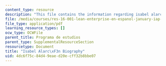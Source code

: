 ```yaml
---
content_type: resource
description: "This file contains the information regarding isabel alarc\xF3n biography."
file: /media/courses/res-16-001-lean-enterprise-en-espanol-january-iap-2012/4dc6f75c84d49eaed20ecff32b8bbe07_MITRES_16_001IAP12_Isabel.pdf
file_type: application/pdf
learning_resource_types: []
ocw_type: OCWFile
parent_title: Programa de estudios
parent_type: SupplementalResourceSection
resourcetype: Document
title: "Isabel Alarc\xF3n Biography"
uid: 4dc6f75c-84d4-9eae-d20e-cff32b8bbe07
---
```

